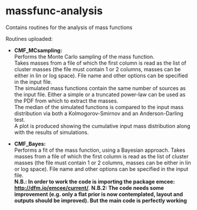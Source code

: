 # massfunc-analysis
Contains routines for the analysis of mass functions


Routines uploaded:

- **CMF_MCsampling:**  
Performs the Monte Carlo sampling of the mass function.  
Takes masses from a file of which the first column is read as the list of cluster masses (the file must contain 1 or 2 columns, masses can be either in lin or log space). File name and other options can be specified in the input file.  
The simulated mass functions contain the same number of sources as the input file. Either a simple or a truncated power-law can be used as the PDF from which to extract the masses.  
The median of the simulated functions is compared to the input mass distribution via both a Kolmogorov-Smirnov and an Anderson-Darling test.  
A plot is produced showing the cumulative input mass distribution along with the results of simulations. 

- **CMF_Bayes:**  
Performs a fit of the mass function, using a Bayesian approach.
Takes masses from a file of which the first column is read as the list of cluster masses (the file must contain 1 or 2 columns, masses can be either in lin or log space). File name and other options can be specified in the input file.  
**N.B.: In order to work the code is importing the package emcee: http://dfm.io/emcee/current/**.
**N.B.2: The code needs some improvement (e.g. only a flat prior is now contemplated, layout and outputs should be improved). But the main code is perfectly working**

